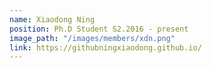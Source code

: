 ```yaml
---
name: Xiaodong Ning
position: Ph.D Student S2.2016 - present
image_path: "/images/members/xdn.png"
link: https://githubningxiaodong.github.io/
---
```

